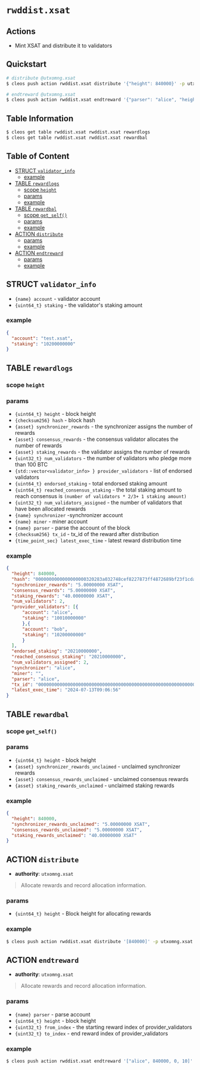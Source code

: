 # `rwddist.xsat`

## Actions

- Mint XSAT and distribute it to validators

## Quickstart 

```bash
# distribute @utxomng.xsat
$ cleos push action rwddist.xsat distribute '{"height": 840000}' -p utxomng.xsat

# endtreward @utxomng.xsat
$ cleos push action rwddist.xsat endtreward '{"parser": "alice", "height": 840000, "from_index": 0, "to_index": 10}' -p utxomng.xsat
```

## Table Information

```bash
$ cleos get table rwddist.xsat rwddist.xsat rewardlogs
$ cleos get table rwddist.xsat rwddist.xsat rewardbal 
```

## Table of Content

- [STRUCT `validator_info`](#struct-validator_info)
  - [example](#example)
- [TABLE `rewardlogs`](#table-rewardlogs)
  - [scope `height`](#scope-height)
  - [params](#params)
  - [example](#example-1)
- [TABLE `rewardbal`](#table-rewardbal)
  - [scope `get_self()`](#scope-get_self)
  - [params](#params-1)
  - [example](#example-2)
- [ACTION `distribute`](#action-distribute)
  - [params](#params-2)
  - [example](#example-3)
- [ACTION `endtreward`](#action-endtreward)
  - [params](#params-3)
  - [example](#example-4)

## STRUCT `validator_info`

- `{name} account` - validator account
- `{uint64_t} staking` - the validator's staking amount

### example

```json
{
  "account": "test.xsat",
  "staking": "10200000000"
}
```

## TABLE `rewardlogs`

### scope `height`
### params

- `{uint64_t} height` - block height
- `{checksum256} hash` - block hash
- `{asset} synchronizer_rewards` - the synchronizer assigns the number of rewards
- `{asset} consensus_rewards` - the consensus validator allocates the number of rewards
- `{asset} staking_rewards` - the validator assigns the number of rewards
- `{uint32_t} num_validators` - the number of validators who pledge more than 100 BTC
- `{std::vector<validator_info> } provider_validators` - list of endorsed validators
- `{uint64_t} endorsed_staking` - total endorsed staking amount
- `{uint64_t} reached_consensus_staking` - the total staking amount to reach consensus is
`(number of validators * 2/3+ 1 staking amount)`
- `{uint32_t} num_validators_assigned` - the number of validators that have been allocated rewards
- `{name} synchronizer` -synchronizer account
- `{name} miner` - miner account
- `{name} parser` - parse the account of the block
- `{checksum256} tx_id` - tx_id of the reward after distribution
- `{time_point_sec} latest_exec_time` - latest reward distribution time

### example

```json
{
  "height": 840000,
  "hash": "0000000000000000000320283a032748cef8227873ff4872689bf23f1cda83a5",
  "synchronizer_rewards": "5.00000000 XSAT",
  "consensus_rewards": "5.00000000 XSAT",
  "staking_rewards": "40.00000000 XSAT",
  "num_validators": 2,
  "provider_validators": [{
      "account": "alice",
      "staking": "10010000000"
      },{
      "account": "bob",
      "staking": "10200000000"
      }
  ],
  "endorsed_staking": "20210000000",
  "reached_consensus_staking": "20210000000",
  "num_validators_assigned": 2,
  "synchronizer": "alice",
  "miner": "",
  "parser": "alice",
  "tx_id": "0000000000000000000000000000000000000000000000000000000000000000",
  "latest_exec_time": "2024-07-13T09:06:56"
}
```

## TABLE `rewardbal`

### scope `get_self()`
### params

- `{uint64_t} height` - block height
- `{asset} synchronizer_rewards_unclaimed` - unclaimed synchronizer rewards
- `{asset} consensus_rewards_unclaimed` - unclaimed consensus rewards
- `{asset} staking_rewards_unclaimed` - unclaimed staking rewards

### example

```json
{
  "height": 840000,
  "synchronizer_rewards_unclaimed": "5.00000000 XSAT",
  "consensus_rewards_unclaimed": "5.00000000 XSAT",
  "staking_rewards_unclaimed": "40.00000000 XSAT"
}
```

## ACTION `distribute`

- **authority**: `utxomng.xsat`

> Allocate rewards and record allocation information.

### params

- `{uint64_t} height` - Block height for allocating rewards

### example

```bash
$ cleos push action rwddist.xsat distribute '[840000]' -p utxomng.xsat
```

## ACTION `endtreward`

- **authority**: `utxomng.xsat`

> Allocate rewards and record allocation information.

### params

- `{name} parser` - parse account
- `{uint64_t} height` - block height
- `{uint32_t} from_index` - the starting reward index of provider_validators
- `{uint32_t} to_index` - end reward index of provider_validators

### example

```bash
$ cleos push action rwddist.xsat endtreward '["alice", 840000, 0, 10]' -p utxomng.xsat
```
